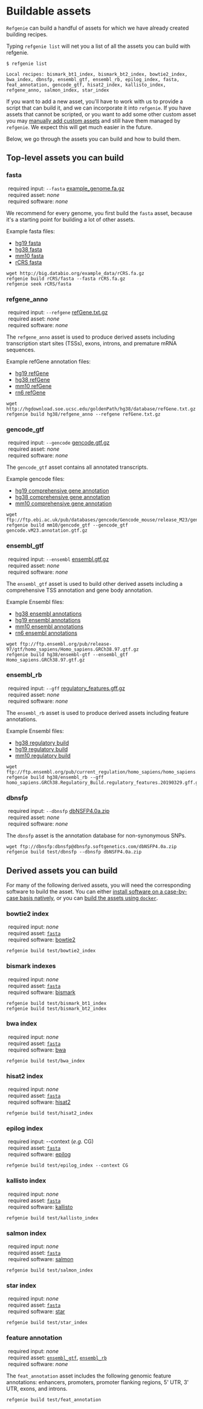 <style>
.fas {
  width: 25px;
  margin-right: 5px;
  text-align: center;
  horizontal-align: center;
}
</style>

# Buildable assets

`Refgenie` can build a handful of assets for which we have already created building recipes. 

Typing `refgenie list` will net you a list of all the assets you can build with refgenie.

```
$ refgenie list

Local recipes: bismark_bt1_index, bismark_bt2_index, bowtie2_index, bwa_index, dbnsfp, ensembl_gtf, ensembl_rb, epilog_index, fasta, feat_annotation, gencode_gtf, hisat2_index, kallisto_index, refgene_anno, salmon_index, star_index
```

If you want to add a new asset, you'll have to work with us to provide a script that can build it, and we can incorporate it into `refgenie`. If you have assets that cannot be scripted, or you want to add some other custom asset you may [manually add custom assets](custom_assets.md) and still have them managed by `refgenie`. We expect this will get much easier in the future.

Below, we go through the assets you can build and how to build them.

## Top-level assets you can build

### fasta

<i class="fas fa-exclamation"></i>required input: `--fasta` [example_genome.fa.gz](http://big.databio.org/example_data/rCRS.fa.gz)  
<i class="fas fa-exclamation-triangle"></i>required asset: *none*  
<i class="fas fa-exclamation-circle"></i>required software: *none*

We recommend for every genome, you first build the `fasta` asset, because it's a starting point for building a lot of other assets.

Example fasta files:

- [hg19 fasta](http://hgdownload.cse.ucsc.edu/goldenPath/hg19/bigZips/hg19.fa.gz)
- [hg38 fasta](http://hgdownload.cse.ucsc.edu/goldenPath/hg38/bigZips/hg38.fa.gz)
- [mm10 fasta](ftp://ftp.ensembl.org/pub/current_fasta/mus_musculus/dna/Mus_musculus.GRCm38.dna.primary_assembly.fa.gz)
- [rCRS fasta](http://big.databio.org/example_data/rCRS.fa.gz)

```
wget http://big.databio.org/example_data/rCRS.fa.gz
refgenie build rCRS/fasta --fasta rCRS.fa.gz
refgenie seek rCRS/fasta
```

### refgene_anno

<i class="fas fa-exclamation"></i> required input: `--refgene` [refGene.txt.gz](http://varianttools.sourceforge.net/Annotation/RefGene)  
<i class="fas fa-exclamation-triangle"></i> required asset: *none*  
<i class="fas fa-exclamation-circle"></i> required software: *none*

The `refgene_anno` asset is used to produce derived assets including transcription start sites (TSSs), exons, introns, and premature mRNA sequences.

Example refGene annotation files:

- [hg19 refGene](http://hgdownload.cse.ucsc.edu/goldenPath/hg19/database/refGene.txt.gz)
- [hg38 refGene](http://hgdownload.cse.ucsc.edu/goldenPath/hg38/database/refGene.txt.gz)
- [mm10 refGene](http://hgdownload.cse.ucsc.edu/goldenPath/mm10/database/refGene.txt.gz)
- [rn6 refGene](http://hgdownload.cse.ucsc.edu/goldenPath/rn6/database/refGene.txt.gz)

```
wget http://hgdownload.soe.ucsc.edu/goldenPath/hg38/database/refGene.txt.gz
refgenie build hg38/refgene_anno --refgene refGene.txt.gz
```

### gencode_gtf

<i class="fas fa-exclamation"></i> required input: `--gencode` [gencode.gtf.gz](ftp://ftp.ebi.ac.uk/pub/databases/gencode/_README.TXT)  
<i class="fas fa-exclamation-triangle"></i> required asset: *none*  
<i class="fas fa-exclamation-circle"></i> required software: *none*

The `gencode_gtf` asset contains all annotated transcripts.

Example gencode files:

- [hg19 comprehensive gene annotation](ftp://ftp.ebi.ac.uk/pub/databases/gencode/Gencode_human/release_32/GRCh37_mapping/gencode.v32lift37.annotation.gtf.gz)
- [hg38 comprehensive gene annotation](ftp://ftp.ebi.ac.uk/pub/databases/gencode/Gencode_human/release_32/gencode.v32.annotation.gtf.gz)
- [mm10 comprehensive gene annotation](ftp://ftp.ebi.ac.uk/pub/databases/gencode/Gencode_mouse/release_M23/gencode.vM23.annotation.gtf.gz)

```
wget ftp://ftp.ebi.ac.uk/pub/databases/gencode/Gencode_mouse/release_M23/gencode.vM23.annotation.gtf.gz
refgenie build mm10/gencode_gtf --gencode_gtf gencode.vM23.annotation.gtf.gz
```

### ensembl_gtf

<i class="fas fa-exclamation"></i> required input: `--ensembl` [ensembl.gtf.gz](https://useast.ensembl.org/info/genome/genebuild/genome_annotation.html)  
<i class="fas fa-exclamation-triangle"></i> required asset: *none*  
<i class="fas fa-exclamation-circle"></i> required software: *none*

The `ensembl_gtf` asset is used to build other derived assets including a comprehensive TSS annotation and gene body annotation.

Example Ensembl files:

- [hg38 ensembl annotations](ftp://ftp.ensembl.org/pub/current_gtf/homo_sapiens/Homo_sapiens.GRCh38.98.gtf.gz)
- [hg19 ensembl annotations](ftp://ftp.ensembl.org/pub/grch37/current/gtf/homo_sapiens/Homo_sapiens.GRCh37.87.gtf.gz)
- [mm10 ensembl annotations](ftp://ftp.ensembl.org/pub/current_gtf/mus_musculus/Mus_musculus.GRCm38.98.gtf.gz)
- [rn6 ensembl annotations](ftp://ftp.ensembl.org/pub/current_gtf/rattus_norvegicus/Rattus_norvegicus.Rnor_6.0.98.gtf.gz)

```
wget ftp://ftp.ensembl.org/pub/release-97/gtf/homo_sapiens/Homo_sapiens.GRCh38.97.gtf.gz
refgenie build hg38/ensembl-gtf --ensembl_gtf Homo_sapiens.GRCh38.97.gtf.gz
```

### ensembl_rb

<i class="fas fa-exclamation"></i> required input: `--gff` [regulatory_features.gff.gz](http://useast.ensembl.org/info/genome/funcgen/regulatory_build.html)  
<i class="fas fa-exclamation-triangle"></i> required asset: *none*  
<i class="fas fa-exclamation-circle"></i> required software: *none*

The `ensembl_rb` asset is used to produce derived assets including feature annotations.

Example Ensembl files:

- [hg38 regulatory build](ftp://ftp.ensembl.org/pub/current_regulation/homo_sapiens/homo_sapiens.GRCh38.Regulatory_Build.regulatory_features.20190329.gff.gz)
- [hg19 regulatory build](ftp://ftp.ensembl.org/pub/grch37/current/regulation/homo_sapiens/homo_sapiens.GRCh37.Regulatory_Build.regulatory_features.20180925.gff.gz)
- [mm10 regulatory build](ftp://ftp.ensembl.org/pub/current_regulation/mus_musculus/mus_musculus.GRCm38.Regulatory_Build.regulatory_features.20180516.gff.gz)

```
wget ftp://ftp.ensembl.org/pub/current_regulation/homo_sapiens/homo_sapiens.GRCh38.Regulatory_Build.regulatory_features.20190329.gff.gz
refgenie build hg38/ensembl_rb --gff homo_sapiens.GRCh38.Regulatory_Build.regulatory_features.20190329.gff.gz
```

### dbnsfp

<i class="fas fa-exclamation"></i> required input: `--dbnsfp` [dbNSFP4.0a.zip](http://varianttools.sourceforge.net/Annotation/dbNSFP)  
<i class="fas fa-exclamation-triangle"></i> required asset: *none*  
<i class="fas fa-exclamation-circle"></i> required software: *none*

The `dbnsfp` asset is the annotation database for non-synonymous SNPs.

```
wget ftp://dbnsfp:dbnsfp@dbnsfp.softgenetics.com/dbNSFP4.0a.zip
refgenie build test/dbnsfp --dbnsfp dbNSFP4.0a.zip
```

## Derived assets you can build

For many of the following derived assets, you will need the corresponding software to build the asset.  You can either [install software on a case-by-case basis natively](build.md#install-building-software-natively), or you can [build the assets using `docker`](build.md#building-assets-with-docker).

### bowtie2 index

<i class="fas fa-exclamation"></i> required input: *none*  
<i class="fas fa-exclamation-triangle"></i> required asset: [`fasta`](available_assets.md#fasta)  
<i class="fas fa-exclamation-circle"></i> required software: [bowtie2](http://bowtie-bio.sourceforge.net/bowtie2/index.shtml)

```
refgenie build test/bowtie2_index
```

### bismark indexes

<i class="fas fa-exclamation"></i> required input: *none*  
<i class="fas fa-exclamation-triangle"></i> required asset: [`fasta`](available_assets.md#fasta)  
<i class="fas fa-exclamation-circle"></i> required software: [bismark](https://www.bioinformatics.babraham.ac.uk/projects/bismark/)

```
refgenie build test/bismark_bt1_index
refgenie build test/bismark_bt2_index
```

### bwa index

<i class="fas fa-exclamation"></i> required input: *none*  
<i class="fas fa-exclamation-triangle"></i> required asset: [`fasta`](available_assets.md#fasta)  
<i class="fas fa-exclamation-circle"></i> required software: [bwa](http://bio-bwa.sourceforge.net/)

```
refgenie build test/bwa_index
```

### hisat2 index

<i class="fas fa-exclamation"></i> required input: *none*  
<i class="fas fa-exclamation-triangle"></i> required asset: [`fasta`](available_assets.md#fasta)  
<i class="fas fa-exclamation-circle"></i> required software: [hisat2](https://ccb.jhu.edu/software/hisat2/index.shtml)

```
refgenie build test/hisat2_index
```

### epilog index

<i class="fas fa-exclamation"></i> required input: --context (*e.g.* CG)  
<i class="fas fa-exclamation-triangle"></i> required asset: [`fasta`](available_assets.md#fasta)  
<i class="fas fa-exclamation-circle"></i> required software: [epilog](https://github.com/databio/epilog)

```
refgenie build test/epilog_index --context CG
```

### kallisto index

<i class="fas fa-exclamation"></i> required input: *none*  
<i class="fas fa-exclamation-triangle"></i> required asset: [`fasta`](available_assets.md#fasta)  
<i class="fas fa-exclamation-circle"></i> required software: [kallisto](https://pachterlab.github.io/kallisto/)

```
refgenie build test/kallisto_index
```

### salmon index

<i class="fas fa-exclamation"></i> required input: *none*  
<i class="fas fa-exclamation-triangle"></i> required asset: [`fasta`](available_assets.md#fasta)  
<i class="fas fa-exclamation-circle"></i> required software: [salmon](https://salmon.readthedocs.io/en/latest/salmon.html)

```
refgenie build test/salmon_index
```

### star index

<i class="fas fa-exclamation"></i> required input: *none*  
<i class="fas fa-exclamation-triangle"></i> required asset: [`fasta`](available_assets.md#fasta)  
<i class="fas fa-exclamation-circle"></i> required software: [star](https://github.com/alexdobin/STAR)

```
refgenie build test/star_index
```

### feature annotation

<i class="fas fa-exclamation"></i> required input: *none*  
<i class="fas fa-exclamation-triangle"></i> required asset: [`ensembl_gtf`](build.md#ensembl-gtf), [`ensembl_rb`](build.md#ensembl-rb)  
<i class="fas fa-exclamation-circle"></i> required software: *none*

The `feat_annotation` asset includes the following genomic feature annotations: enhancers, promoters, promoter flanking regions, 5' UTR, 3' UTR, exons, and introns.

```
refgenie build test/feat_annotation
```
